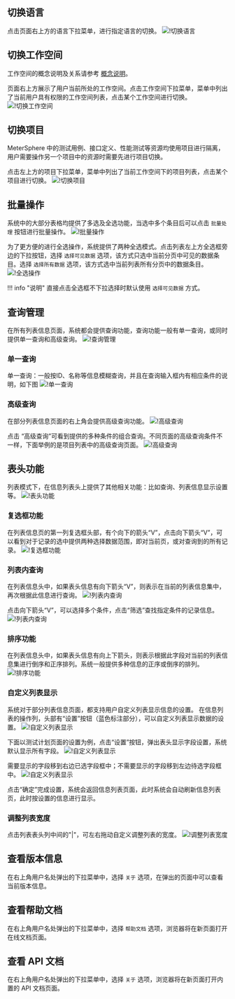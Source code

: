 ## 切换语言
点击页面右上方的语言下拉菜单，进行指定语言的切换。
![!切换语言](../../img/general/切换语言.png)

## 切换工作空间
工作空间的概念说明及关系请参考 [概念说明](../system_arch.md#_4)。

页面右上方展示了用户当前所处的工作空间。点击工作空间下拉菜单，菜单中列出了当前用户具有权限的工作空间列表，点击某个工作空间进行切换。
![!切换工作空间](../../img/general/切换工作空间.png)

## 切换项目
MeterSphere 中的测试用例、接口定义、性能测试等资源均使用项目进行隔离，用户需要操作另一个项目中的资源时需要先进行项目切换。

点击左上方的项目下拉菜单，菜单中列出了当前工作空间下的项目列表，点击某个项目进行切换。
![!切换项目](../../img/general/切换项目.png)

## 批量操作
系统中的大部分表格均提供了多选及全选功能，当选中多个条目后可以点击 `批量处理` 按钮进行批量操作。
![!批量操作](../../img/general/批量操作.png)

为了更方便的进行全选操作，系统提供了两种全选模式。点击列表左上方全选框旁边的下拉按钮，选择 `选择可见数据` 选项，该方式只选中当前分页中可见的数据条目。选择 `选择所有数据` 选项，该方式选中当前列表所有分页中的数据条目。
![!全选操作](../../img/general/全选操作.png)

!!! info "说明"
    直接点击全选框不下拉选择时默认使用 `选择可见数据` 方式。

## 查询管理
在所有列表信息页面，系统都会提供查询功能，查询功能一般有单一查询，或同时提供单一查询和高级查询。
![!查询管理](../../img/general/查询管理.png)
### 单一查询
单一查询：一般按ID、名称等信息模糊查询，并且在查询输入框内有相应条件的说明，如下图
![!单一查询](../../img/general/单一查询.png)
### 高级查询
在部分列表信息页面的右上角会提供高级查询功能。
![!高级查询](../../img/general/高级查询1.png)

点击 “高级查询”可看到提供的多种条件的组合查询。不同页面的高级查询条件不一样，下面举例的是项目列表中的高级查询页面。
![!高级查询](../../img/general/高级查询2.png)

## 表头功能
列表模式下，在信息列表头上提供了其他相关功能：比如查询、列表信息显示设置等。
![!表头功能](../../img/general/表头功能.png)

### 复选框功能
在列表信息页的第一列复选框头部，有个向下的箭头“V”，点击向下箭头“V”，可以看到对于记录的选中提供两种选择数据范围，即对当前页，或对查询到的所有记录。
![!复选框功能](../../img/general/复选框功能.png)

### 列表内查询
在列表信息头中，如果表头信息有向下箭头“V”，则表示在当前的列表信息集中，再次根据此信息进行查询。
![!列表内查询](../../img/general/列表内查询1.png)

点击向下箭头“V”，可以选择多个条件，点击“筛选”查找指定条件的记录信息。
![!列表内查询](../../img/general/列表内查询2.png)

### 排序功能
在列表信息头中，如果表头信息有向上下箭头，则表示根据此字段对当前的列表信息集进行倒序和正序排列。系统一般提供多种信息的正序或倒序的排列。
![!排序功能](../../img/general/排序功能.png)

### 自定义列表显示
系统对于部分列表信息页面，都支持用户自定义列表显示信息的设置。
在信息列表的操作列，头部有“设置”按钮（蓝色标注部分），可以自定义列表显示数据的设置。
![!自定义列表显示](../../img/general/自定义列表展示1.png)

下面以测试计划页面的设置为例，点击“设置”按钮，弹出表头显示字段设置，系统默认显示所有字段。
![!自定义列表显示](../../img/general/自定义列表展示2.png)

需要显示的字段移到右边已选字段框中；不需要显示的字段移到左边待选字段框中。
![!自定义列表显示](../../img/general/自定义列表展示3.png)

点击“确定”完成设置，系统会返回信息列表页面，此时系统会自动刷新信息列表页，此时按设置的信息进行显示。

### 调整列表宽度
点击列表表头列中间的"|"，可左右拖动自定义调整列表的宽度。
![!调整列表宽度](../../img/general/调整列表宽度.png)

## 查看版本信息
在右上角用户名处弹出的下拉菜单中，选择 `关于` 选项，在弹出的页面中可以查看当前版本信息。

## 查看帮助文档
在右上角用户名处弹出的下拉菜单中，选择 `帮助文档` 选项，浏览器将在新页面打开在线文档页面。

## 查看 API 文档
在右上角用户名处弹出的下拉菜单中，选择 `关于` 选项，浏览器将在新页面打开内置的 API 文档页面。